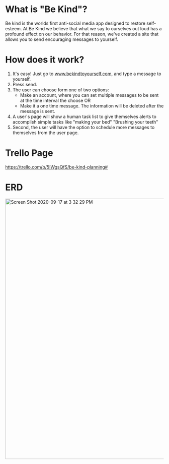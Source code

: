 # What is "Be Kind"?

Be kind is the worlds first anti-social media app designed to restore self-esteem.
At Be Kind we believe that what we say to ourselves out loud has a profound effect on our behavior.
For that reason, we've created a site that allows you to send encouraging messages to yourself.

# How does it work?
1. It's easy! Just go to www.bekindtoyourself.com, and type a message to yourself.
2. Press send. 
3. The user can choose form one of two options:
    - Make an account, where you can set multiple messages to be sent at the time interval the choose OR 
    - Make it a one time message. The information will be deleted after the message is sent.
4. A user's page will show a human task list to give themselves alerts to accomplish simple tasks like "making your bed" "Brushing your teeth"
5. Second, the user will have the option to schedule more messages to themselves from the user page.

# Trello Page
https://trello.com/b/5IWgsQfS/be-kind-planning#

# ERD

<img width="826" alt="Screen Shot 2020-09-17 at 3 32 29 PM" src="https://user-images.githubusercontent.com/65870863/93525053-11f57480-f8fb-11ea-9e33-574644c553bf.png">
